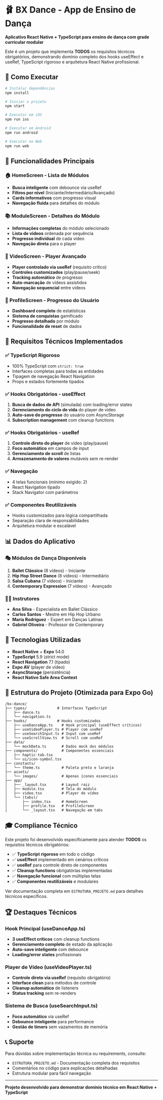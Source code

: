# 🩰 BX Dance - App de Ensino de Dança

**Aplicativo React Native + TypeScript para ensino de dança com grade curricular modular**

Este é um projeto que implementa **TODOS** os requisitos técnicos obrigatórios, demonstrando domínio completo dos hooks useEffect e useRef, TypeScript rigoroso e arquitetura React Native profissional.

## 🚀 Como Executar

```bash
# Instalar dependências
npm install

# Iniciar o projeto
npm start

# Executar em iOS
npm run ios

# Executar em Android
npm run android

# Executar no Web
npm run web
```

## 📱 Funcionalidades Principais

### 🏠 HomeScreen - Lista de Módulos
- **Busca inteligente** com debounce via useRef
- **Filtros por nível** (Iniciante/Intermediário/Avançado)
- **Cards informativos** com progresso visual
- **Navegação fluida** para detalhes do módulo

### 📚 ModuleScreen - Detalhes do Módulo
- **Informações completas** do módulo selecionado
- **Lista de vídeos** ordenada por sequência
- **Progresso individual** de cada vídeo
- **Navegação direta** para o player

### 🎥 VideoScreen - Player Avançado
- **Player controlado via useRef** (requisito crítico)
- **Controles customizados** (play/pause/seek)
- **Tracking automático** de progresso
- **Auto-marcação** de vídeos assistidos
- **Navegação sequencial** entre vídeos

### 👤 ProfileScreen - Progresso do Usuário
- **Dashboard completo** de estatísticas
- **Sistema de conquistas** gamificado
- **Progresso detalhado** por módulo
- **Funcionalidade de reset** de dados

## 🎯 Requisitos Técnicos Implementados

### ✅ TypeScript Rigoroso
- 100% TypeScript com `strict: true`
- Interfaces completas para todas as entidades
- Tipagem de navegação React Navigation
- Props e estados fortemente tipados

### ✅ Hooks Obrigatórios - useEffect
1. **Busca de dados de API** (simulada) com loading/error states
2. **Gerenciamento do ciclo de vida** do player de vídeo
3. **Auto-save do progresso** do usuário com AsyncStorage
4. **Subscription management** com cleanup functions

### ✅ Hooks Obrigatórios - useRef
1. **Controle direto do player** de vídeo (play/pause)
2. **Foco automático** em campos de input
3. **Gerenciamento de scroll** de listas
4. **Armazenamento de valores** mutáveis sem re-render

### ✅ Navegação
- 4 telas funcionais (mínimo exigido: 2)
- React Navigation tipado
- Stack Navigator com parâmetros

### ✅ Componentes Reutilizáveis
- Hooks customizados para lógica compartilhada
- Separação clara de responsabilidades
- Arquitetura modular e escalável

## 📊 Dados do Aplicativo

### 🎭 Módulos de Dança Disponíveis
1. **Ballet Clássico** (8 vídeos) - Iniciante
2. **Hip Hop Street Dance** (8 vídeos) - Intermediário
3. **Salsa Cubana** (7 vídeos) - Iniciante
4. **Contemporary Expression** (7 vídeos) - Avançado

### 👨‍🏫 Instrutores
- **Ana Silva** - Especialista em Ballet Clássico
- **Carlos Santos** - Mestre em Hip Hop Urbano
- **Maria Rodriguez** - Expert em Danças Latinas
- **Gabriel Oliveira** - Professor de Contemporary

## 🔧 Tecnologias Utilizadas

- **React Native** + **Expo** 54.0
- **TypeScript** 5.9 (strict mode)
- **React Navigation** 7.1 (tipado)
- **Expo AV** (player de vídeo)
- **AsyncStorage** (persistência)
- **React Native Safe Area Context**

## 📁 Estrutura do Projeto (Otimizada para Expo Go)

```
/bx-dance/
├── types/              # Interfaces TypeScript
│   ├── dance.ts
│   └── navigation.ts
├── hooks/              # Hooks customizados
│   ├── useDanceApp.ts    # Hook principal (useEffect críticos)
│   ├── useVideoPlayer.ts # Player com useRef
│   ├── useSearchInput.ts # Input com useRef
│   └── useScrollView.ts  # Scroll com useRef
├── data/
│   └── mockData.ts       # Dados mock dos módulos
├── components/           # Componentes essenciais
│   ├── haptic-tab.tsx
│   └── ui/icon-symbol.tsx
├── constants/
│   └── theme.ts          # Paleta preto e laranja
├── assets/
│   └── images/           # Apenas ícones essenciais
├── app/
│   ├── _layout.tsx       # Layout raiz
│   ├── module.tsx        # Tela do módulo
│   ├── video.tsx         # Player de vídeo
│   └── (tabs)/
│       ├── index.tsx     # HomeScreen
│       ├── profile.tsx   # ProfileScreen
│       └── _layout.tsx   # Navegação em tabs
```

## 🎓 Compliance Técnico

Este projeto foi desenvolvido especificamente para atender **TODOS** os requisitos técnicos obrigatórios:

- ✅ **TypeScript rigoroso** em todo o código
- ✅ **useEffect** implementado em cenários críticos
- ✅ **useRef** para controle direto de componentes
- ✅ **Cleanup functions** obrigatórias implementadas
- ✅ **Navegação funcional** com múltiplas telas
- ✅ **Componentes reutilizáveis** e modulares

Ver documentação completa em `ESTRUTURA_PROJETO.md` para detalhes técnicos específicos.

## 🏆 Destaques Técnicos

### Hook Principal (useDanceApp.ts)
- **3 useEffect críticos** com cleanup functions
- **Gerenciamento completo** de estado da aplicação
- **Auto-save inteligente** com debounce
- **Loading/error states** profissionais

### Player de Vídeo (useVideoPlayer.ts)
- **Controle direto via useRef** (requisito obrigatório)
- **Interface clean** para métodos de controle
- **Cleanup automático** de listeners
- **Status tracking** sem re-renders

### Sistema de Busca (useSearchInput.ts)
- **Foco automático** via useRef
- **Debounce inteligente** para performance
- **Gestão de timers** sem vazamentos de memória

## 📞 Suporte

Para dúvidas sobre implementação técnica ou requirements, consulte:
- `ESTRUTURA_PROJETO.md` - Documentação completa dos requisitos
- Comentários no código para explicações detalhadas
- Estrutura modular para fácil navegação

---

**Projeto desenvolvido para demonstrar domínio técnico em React Native + TypeScript**
